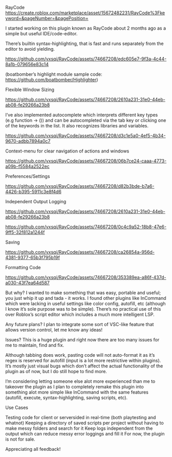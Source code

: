 RayCode https://create.roblox.com/marketplace/asset/15672482231/RayCode%3Fkeyword=&pageNumber=&pagePosition=

I started working on this plugin known as RayCode about 2 months ago as a simple but useful IDE/code-editor.

There’s builtin syntax-highlighting, that is fast and runs separately from the editor to avoid yielding.

https://github.com/vxsqi/RayCode/assets/74667208/edc605e7-9f3a-4c44-8a1b-079656e83c14

(boatbomber’s highlight module sample code: https://github.com/boatbomber/Highlighter)

Flexible Window Sizing

https://github.com/vxsqi/RayCode/assets/74667208/2610a231-31e0-44eb-ab08-fe29266a23b8

I’ve also implemented autocomplete which interprets different key types (e.g function → ()) and can be autocompleted via the tab key or clicking one of the keywords in the list. It also recognizes libraries and variables.

https://github.com/vxsqi/RayCode/assets/74667208/d3c1e5a0-4ef5-4b34-9670-adbb7894a0c7

Context-menu for clear navigation of actions and windows

https://github.com/vxsqi/RayCode/assets/74667208/06b7ce24-caaa-4773-a09b-f5584a2522ec

Preferences/Settings

https://github.com/vxsqi/RayCode/assets/74667208/d82b3bde-b7a6-4426-b395-5911c3e8f4d6

Independent Output Logging

https://github.com/vxsqi/RayCode/assets/74667208/2610a231-31e0-44eb-ab08-fe29266a23b8

https://github.com/vxsqi/RayCode/assets/74667208/0c4c9a52-18b8-47e6-9ff5-32f812a1244f

Saving

https://github.com/vxsqi/RayCode/assets/74667208/ca26854a-956d-4381-9377-65b3f795b19f

Formatting Code

https://github.com/vxsqi/RayCode/assets/74667208/353389ea-a86f-437d-a030-43f7ea64d587

But why?
I wanted to make something that was easy, portable and useful; you just whip it up and tada - it works. I found other plugins like InCommand which were lacking in useful settings like color config, autofill, etc (although I know it’s sole purpose was to be simple). There’s no practical use of this over Roblox’s script editor which includes a much more intelligent LSP.

Any future plans?
I plan to integrate some sort of VSC-like feature that allows version control, let me know any ideas!

Issues?
This is a huge plugin and right now there are too many issues for me to maintain, find and fix.

Although tabbing does work, pasting code will not auto-format it as it’s regex is reserved for autofill (input is a lot more restrictive within plugins). It’s mostly just visual bugs which don’t affect the actual functionality of the plugin as of now, but I do still hope to find more.

I’m considering letting someone else alot more experienced than me to takeover the plugin as I plan to completely remake this plugin into something alot more simple like InCommand with the same features (autofill, execute, syntax-highlighting, saving scripts, etc).

Use Cases

Testing code for client or serversided in real-time (both playtesting and whatnot)
Keeping a directory of saved scripts per project without having to make messy folders and search for it
Keep logs independent from the output which can reduce messy error loggings and fill it
For now, the plugin is not for sale.

Appreciating all feedback!
